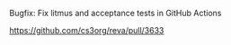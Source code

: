 Bugfix: Fix litmus and acceptance tests in GitHub Actions

https://github.com/cs3org/reva/pull/3633

